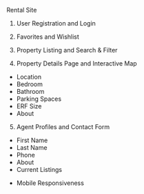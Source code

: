 Rental Site

1. User Registration and Login
2. Favorites and Wishlist

3. Property Listing and Search & Filter
4. Property Details Page and Interactive Map
- Location
- Bedroom
- Bathroom
- Parking Spaces
- ERF Size
- About

5. Agent Profiles and Contact Form
- First Name
- Last Name
- Phone
- About
- Current Listings

* Mobile Responsiveness
